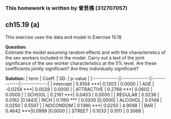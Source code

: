 ### This homework is written by  曾昱樵 (312707057)

## ch15.19 (a)

This exercise uses the data and model in Exercise 15.18

**Question:**\
Extimate the model assuming random effects and with the characteristics of the sex workers included in the model. Carry out a test of the joint significance of the sex worker characteristics at the 5% level. Are these coefficients jointly significant? Are they individually significant?


**Solution:**
|    term   | Coeff.  | SD.  |  p-value    | 
|:------------:|:-------------:|:------------:|:------------:|
| intercept      |  5.9104 ***| 0.1303 | 0.0000 |
| AGE    |  -0.0258 ***| 0.0028 | 0.0000 |
| ATTRACTIVE       |  0.2768 ***| 0.0602 | 0.0000 |
| SCHOOL      |  0.2161 ***| 0.0453 | 0.0000 |
| REGULAR    |   0.0236 | 0.0162 |0.1443|
| RICH        |  0.1160 *** | 0.0200 |0.0000|
| ALCOHOL         |  0.0149 | 0.0250 | 0.5507 |
| NOCONDOM       |  0.1390 ***| 0.0250 | 4.9098 |
| BAR | 0.4642 ***|0.0999 |0.0000 |
| STREET   |  0.1033 | 0.1011 | 0.3068 |

